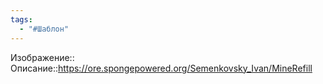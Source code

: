 ```yaml
---
tags:
  - "#Шаблон"
---
```

Изображение::
Описание::https://ore.spongepowered.org/Semenkovsky_Ivan/MineRefill